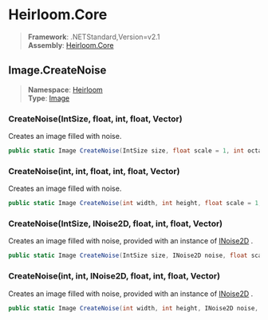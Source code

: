 # Heirloom.Core

> **Framework**: .NETStandard,Version=v2.1  
> **Assembly**: [Heirloom.Core][0]  

## Image.CreateNoise

> **Namespace**: [Heirloom][0]  
> **Type**: [Image][1]  

### CreateNoise(IntSize, float, int, float, Vector)

Creates an image filled with noise.

```cs
public static Image CreateNoise(IntSize size, float scale = 1, int octaves = 4, float persistence = 0.5, Vector offset = null)
```

### CreateNoise(int, int, float, int, float, Vector)

Creates an image filled with noise.

```cs
public static Image CreateNoise(int width, int height, float scale = 1, int octaves = 4, float persistence = 0.5, Vector offset = null)
```

### CreateNoise(IntSize, INoise2D, float, int, float, Vector)

Creates an image filled with noise, provided with an instance of [INoise2D][2] .

```cs
public static Image CreateNoise(IntSize size, INoise2D noise, float scale = 1, int octaves = 4, float persistence = 0.5, Vector offset = null)
```

### CreateNoise(int, int, INoise2D, float, int, float, Vector)

Creates an image filled with noise, provided with an instance of [INoise2D][2] .

```cs
public static Image CreateNoise(int width, int height, INoise2D noise, float scale = 1, int octaves = 4, float persistence = 0.5, Vector offset = null)
```

[0]: ../Heirloom.Core.md
[1]: Heirloom.Image.md
[2]: Heirloom.INoise2D.md
